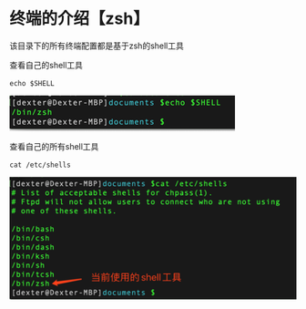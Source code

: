 # **终端的介绍【zsh】**

该目录下的所有终端配置都是基于zsh的shell工具

查看自己的shell工具
```text
echo $SHELL
```
![](/assets/macbook-终端-介绍-1.png)

查看自己的所有shell工具
```text
cat /etc/shells
```
![](/assets/macbook-终端-介绍-2.png)


